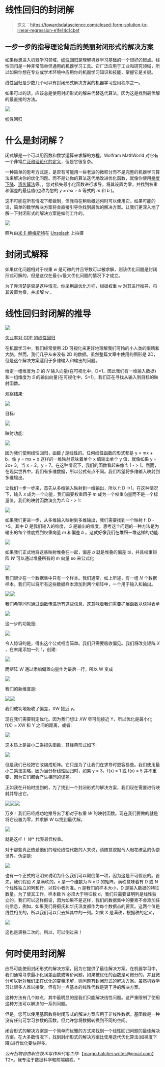 # 线性回归的封闭解

> 原文：<https://towardsdatascience.com/closed-form-solution-to-linear-regression-e1fe14c1cbef>

## 一步一步的指导理论背后的美丽封闭形式的解决方案

如果你想进入机器学习领域，[线性回归](https://machinelearningmastery.com/linear-regression-for-machine-learning/#:~:text=Linear%20regression%20is%20a%20linear,the%20input%20variables%20(x).)是理解机器学习基础的一个很好的起点。线性回归是一种非常简单但通用的机器学习工具。它广泛应用于工业和研究领域，所以如果你想在专业或学术环境中应用你的机器学习知识和技能，掌握它是关键。

线性回归是少数几个可以有封闭形式解决方案的机器学习应用程序之一。

如果可以的话，应该总是使用封闭形式的解来代替迭代算法，因为这是找到最优解的最直接的方法。

![](img/3c4a1dc6daa82deb322112839236eb38.png)

[线性回归](https://en.wikipedia.org/wiki/File:Linear_regression.svg)

# 什么是封闭解？

闭式解是一个可以用函数和数学运算来求解的方程。Wolfram MathWorld 对它有一个非常[广泛和理论化的定义](https://mathworld.wolfram.com/Closed-FormSolution.html)，但是它很复杂。

一种简单的思考方式是，是否有可能用一些老派的微积分而不是完整的机器学习算法来解决你的优化问题。而不是让你的算法迭代地改进优化函数，就像你使用[梯度下降](https://builtin.com/data-science/gradient-descent)、[遗传算法](https://www.sciencedirect.com/topics/engineering/genetic-algorithm)等。，您对损失最小化函数进行求导，将其设置为零，并找到权重和偏差的最佳值(也称为您的 *y = mx + b* 等式的 *m* 和 *b* )。

这不可能在所有情况下都做到，但我将在稍后概述何时可以使用它。如果可能的话，简单的数学解决方案将会直接引导你找到最优的解决方案。让我们更深入地了解一下封闭形式的解决方案是如何工作的。

![](img/61b7ca0e243fcece335c402a83fcde05.png)

照片由[米卡·鲍梅斯特](https://unsplash.com/@mbaumi?utm_source=medium&utm_medium=referral)在 [Unsplash](https://unsplash.com?utm_source=medium&utm_medium=referral) 上拍摄

# 封闭式解释

如果优化问题相对于权重 *w* 是可微的并且导数可以被求解，则该优化问题是封闭形式可解的，但是这仅在最小/最大优化问题的情况下才成立。

为了弄清楚是否是这种情况，你采用最优化方程，根据权重 *w* 对其进行推导，将其设置为零，并求解 *w* 。

# 线性回归封闭解的推导

![](img/f303c4133850c97798f521b381fc3fae.png)

[失业率对 GDP 的线性回归](https://en.wikipedia.org/wiki/Simple_linear_regression#/media/File:Okuns_law_quarterly_differences.svg)

在机器学习中，我们经常使用 2D 可视化来更好地理解我们可怜的小人类的眼睛和大脑。然而，我们几乎从来没有 2D 的数据。虽然整篇文章中使用的图形是 2D，但是这个解决方案适用于多维输入和输出的问题。

给定一组维度为 *D* 的 *N* 输入向量(在可视化中，D=1，因此我们有一维输入数据)和一组维度为 *S* 的输出向量(在可视化中，S=1)，我们正在寻找从输入到目标的映射函数。

观察结果:

![](img/afaa7563d535f59629212f25bb44ee78.png)

目标:

![](img/33b3c126b4647bd88739a76e98a4fac6.png)

映射功能:

![](img/a4a0030bce626a28a45705b36101e833.png)

因为我们使用线性回归，函数 *f* 是线性的。任何线性函数的形式都是 y = mx + b。像 y = mx + b 这样的一维映射意味着单个 x 值输出单个 y 值，就像如果 y = 2x+ 3，当 x = 2，y = 7。在这种情况下，我们的函数看起来像 f: 1 - > 1。然而，在现实世界中，我们有多维数据，所以公式有点不同。我们希望将多维输入映射到多维输出。

让我们一步一步来，首先从多维输入映射到一维输出，所以 f: D ->1。在这种情况下，输入 *x* 成为一个向量，我们需要权重因子 *m* 成为一个权重向量而不是一个标量值。我们的映射函数演变为:f: D - > 1:

![](img/6c94a7aadb7219508d82934091d2ec3a.png)

如果我们更进一步，从多维输入映射到多维输出，我们需要找到一个映射 f: D ->S，其中 *D* 是我们输入的维度， *S* 是输出的维度。思考这个问题的一种方法是为输出的每个维度找到权重向量 *m* 和偏差 *b* 。这就好像我们在堆积一堆这样的功能:

![](img/2de5bef36fd9d277f621fc822ecb5895.png)

如果我们正式地将这些映射堆叠在一起，偏差 *b* 就是堆叠的偏差 bi，并且权重矩阵 *W* 可以通过堆叠所有的 *m* 向量 so 来公式化

![](img/fbf273ea137cdd571e045f83f1cc8591.png)

我们很少在一个数据集中只有一个样本。我们通常，如上所述，有一组 *N* 个数据样本。我们可以将所有这些数据样本添加到两个矩阵中，一个用于输入和输出。

![](img/f73a869a89cd711e9877a8ec46bd0142.png)![](img/3863ac6c6cf202c34372395c14b28d36.png)

我们希望同时通过函数传递所有这些信息，这意味着我们需要扩展函数以获得表单

![](img/f8c155a9124e988e9ef7bec9ee9bf38d.png)

这一步的功能是:

![](img/ed5e93882d26ff5ec24039d21812f9f5.png)

令人惊讶的是，得出这个公式相当简单。我们只需要吸收偏见。我们将改变矩阵 *X* ，在末尾添加一列 1，创建:

![](img/5556710f00e87401aecfa5c2177e4326.png)

而矩阵 *W* 通过添加偏置向量作为最后一行，所以 W 变成

![](img/5c3893f61ec4c381fd553be28e8fcfff.png)

我们的新维度是:

![](img/2798e40aa5a2244f4cf285daf3d28439.png)![](img/eaf27bb53231f6cfe7e48a3a92f95667.png)

我们成功地吸收了偏差，XW 接近 y。

现在我们需要制定优化。因为我们想让 *XW* 尽可能接近 Y，所以优化是最小化 f(X) = XW 和 Y 之间的距离，或者:

![](img/f78f90eaff76edead2ab16c30979e67f.png)

这本质上是最小二乘损失函数，其经典形式如下:

![](img/93ee9f3b4584e3b54d9bff2b10d5b25f.png)

但是我们已经把它改编成矩阵。它只是为了让我们在求导时更容易些。我们使用最小二乘法策略，因为当分析线性回归时，如果 y = 3，f(x) = 1 或 f(x) = 5 并不重要，因为它们都会产生相同的误差。

正如我在开始时提到的，为了找到一个封闭形式的解决方案，我们现在需要进行映射并导出它。

![](img/eae966ff6a1ab0c797a71002609f1df5.png)![](img/22b4b5aba57b55affffe77838853773e.png)![](img/77b777c2d84f81cd3894208be8263e3c.png)

万岁！我们已经成功地推导出了相对于权重 *W* 的映射函数。现在我们要做的就是将它设置为零，并求解 *W* 以找到最优解。

![](img/a6d222b1acf6dc895517740ea9b10e42.png)

就是这样！ *W** 代表最佳权重。

对于那些真正热爱他们的理论线性代数的人来说，请随意挖掘令人眼花缭乱的伪逆世界。伪逆是:

![](img/80dcd9137bd67d1351b70216aeda2052.png)

也有一个正式的证明来说明为什么我们可以颠倒第一项，因为这是不可假设的。首先，我们假设 *X* 是满秩的。x 是一个维数为 N x D 的矩阵。满秩意味着有 D 或 N 个线性独立的列和行，以较小者为准。n 是我们的样本大小，D 是输入数据的特征数量。为了使其工作，样本数 N 必须大于特征数 d，我们只需要证明列是线性独立的。我们可以这样假设，因为如果不是这样，我们的数据集中的要素不会添加任何信息，例如，如果我们将摄氏和华氏温度都作为每个数据点的要素。这两个值是线性相关的，所以我们可以只去掉其中的一列。如果 X 是满秩，根据秩的定义，

![](img/650424375c8308e27ff70ca7bd1e05c9.png)

这也是满秩二次的。所以，可以倒过来！

# 何时使用封闭解

应尽可能使用封闭形式的解决方案，因为它提供了最佳解决方案。在机器学习中，我们通常寻求最小化误差函数或等价问题，如果被优化的函数是可微分的，并且微分可以针对我们正在优化的变量求解，则问题有封闭形式的解决方案。虽然机器学习让很多人难以接受，但有时一点基本的线性代数是更干净的解决方案。

这种方法有几个缺点，其中最明显的是我们只能解决线性问题。这严重限制了使用这种方法可以解决的一系列问题。

但是，您可以使用基函数将封闭形式的解决方案应用于非线性数据。基函数是一种没有任何可学习参数的函数，但允许您将数据转换到不同的空间。

闭合形式的解决方案是一个简单而优雅的方式来找到一个线性回归问题的最佳解决方案。在大多数情况下，找到封闭形式的解决方案比使用迭代优化算法(如梯度下降)进行优化要快得多。

*公开招聘自由职业技术写作和代笔工作:*【margo.hatcher.writes@gmail.com】T2*。我专注于数据科学和前端编程。*